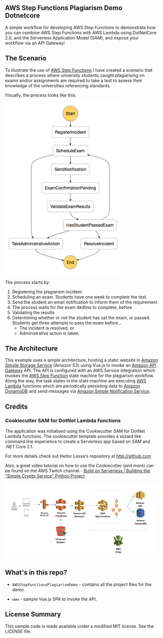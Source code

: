 ## AWS Step Functions Plagiarism Demo Dotnetcore

A simple workflow for developing AWS Step Functions to demonstrate how you can combine AWS Step Functions with AWS Lambda using DotNetCore 2.0, and the Serverless Application Model (SAM), and expose your workflow via an API Gateway!

## The Scenario

To illustrate the use of [AWS Step Functions](https://aws.amazon.com/step-functions/) I have created a scenario that describes a process where university students caught plagiarising on exams and/or assignments are required to take a test to assess their knowledge of the universities referencing standards.

Visually, the process looks like this:

![Developing With Step Functions](stepfunction_sm.png "Developing With Step Functions")

The process starts by:

1. Registering the plagiarism incident
2. Scheduling an exam. Students have one week to complete the test.
3. Send the student an email notification to inform them of the requirement
4. The process waits for the exam dedline to complete, before
5. Validating the results
6. Determining whether or not the student has sat the exam, or passed. Students get three attempts to pass the exam before...
    * The incident is resolved, or
    * Administrative action is taken.

## The Architecture

This example uses a simple architecture, hosting a static website in [Amazon Simple Storage Service](https://aws.amazon.com/s3/) (Amazon S3) using Vue.js to invoke an [Amazon API Gateway](https://aws.amazon.com/api-gateway/) API. The API is configured with an AWS Service integration which invokes the [AWS Step Function](https://aws.amazon.com/step-functions/) state machine for the plagiarism workflow. Along the way, the task states in the state machine are executing [AWS Lambda](https://aws.amazon.com/lambda/) functions which are periodically persisting data to [Amazon DynamoDB](https://aws.amazon.com/dynamodb/) and send messages via [Amazon Simple Notification Service](https://aws.amazon.com/sns/).

## Credits

### Cookiecutter SAM for DotNet Lambda functions

The application was initialised using the Cookiecutter SAM for DotNet Lambda functions. The cookiecutter template provides a wizard like command line experience to create a Serverless app based on SAM and .NET Core 2.1.

For more details check out Heitor Lessa's repository at http://github.com

Also, a great video tutorial on how to use the Cookiecutter (and more) can be found on the AWS Twitch channel - [Build on Serverless | Building the "Simple Crypto Service" Python Project](https://www.twitch.tv/videos/248791444##)

![Developing With Step Functions](arch.png "Developing With Step Functions")

## What's in this repo?

* `AWSStepFunctionsPlagiarismDemo` - contains all the project files for the demo.

* `www` - sample Vue.js SPA to invoke the API.



## License Summary

This sample code is made available under a modified MIT license. See the LICENSE file.
